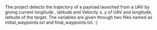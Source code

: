The project detects the trajectory of a payload launched from a UAV by 
giving current longitude , latitude and Velocity x, y of UAV and longitude, 
latitude of the target. The variables are given through two files named as 
initial_waypoints.txt and final_waypoints.txt. :)
